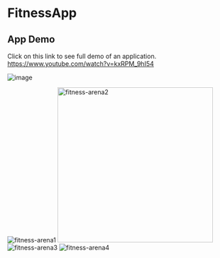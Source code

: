 # FitnessApp
## App Demo

Click on this link to see full demo of an application.
https://www.youtube.com/watch?v=kxRPM_9hI54

![image](https://github.com/Sanket1909/Fitness-Arena/blob/master/FitnessArena/Assets.xcassets/Fitness%20App.gif)





![fitness-arena1](https://user-images.githubusercontent.com/91529386/234372006-fdb5585e-8cf2-4919-863c-4550651532c4.png)
<img width="350" alt="fitness-arena2" src="https://user-images.githubusercontent.com/91529386/234372013-e9426f69-134e-4967-807d-170cb749d7e7.png">
![fitness-arena3](https://user-images.githubusercontent.com/91529386/234372014-6f767d1f-c058-468c-8a94-0ad80492f097.png)
![fitness-arena4](https://user-images.githubusercontent.com/91529386/234372015-680a393e-da55-498c-a0e8-e27cfba29a8d.png)
